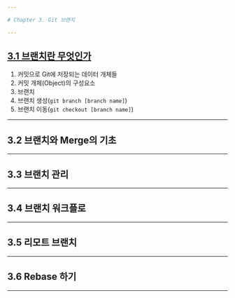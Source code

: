 ```yaml
---

# Chapter 3. Git 브랜치

---
```


## <a href="3.1 브랜치란 무엇인가.md" target="_blank">3.1 브랜치란 무엇인가</a>
1) 커밋으로 Git에 저장되는 데이터 개체들
2) 커밋 개체(Object)의 구성요소
3) 브랜치
4) 브랜치 생성(`git branch [branch name]`)
5) 브랜치 이동(`git checkout [branch name]`)

---

## 3.2 브랜치와 Merge의 기초

---

## 3.3 브랜치 관리

---


## 3.4 브랜치 워크플로

---

## 3.5 리모트 브랜치

---

## 3.6 Rebase 하기

---